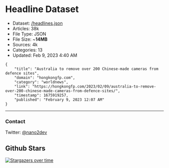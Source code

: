 # Headline Dataset

- Dataset: [/headlines.json](https://raw.githubusercontent.com/fwd/news/master/headlines.json) 
- Articles: 38k
- File Type: JSON
- File Size: ~**14MB**
- Sources: 4k
- Categories: 13
- Updated: Feb 9, 2023 4:40 AM

```
{
    "title": "Australia to remove over 200 Chinese-made cameras from defence sites",
    "domain": "hongkongfp.com",
    "category": "worldnews",
    "link": "https://hongkongfp.com/2023/02/09/australia-to-remove-over-200-chinese-made-cameras-from-defence-sites/",
    "timestamp": 1675919257,
    "published": "February 9, 2023 12:07 AM"
}
```

---

### Contact 

Twitter: [@nano2dev](https://twitter.com/nano2dev)

## Github Stars

[![Stargazers over time](https://starchart.cc/fwd/news.svg)](https://starchart.cc/fwd/news)
